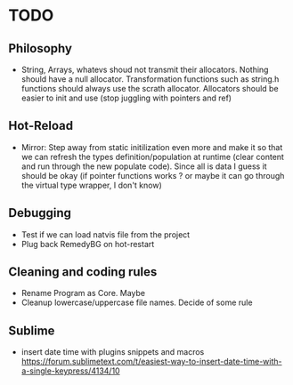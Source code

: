 # TODO

## Philosophy
- String, Arrays, whatevs shoud not transmit their allocators. Nothing should have a null allocator. Transformation functions such as string.h functions should always use the scrath allocator. Allocators should be easier to init and use (stop juggling with pointers and ref)

## Hot-Reload
- Mirror: Step away from static initilization even more and make it so that we can refresh the types definition/population at runtime (clear content and run through the new populate code). Since all is data I guess it should be okay (if pointer functions works ? or maybe it can go through the virtual type wrapper, I don't know) 

## Debugging
- Test if we can load natvis file from the project
- Plug back RemedyBG on hot-restart

## Cleaning and coding rules
- Rename Program as Core. Maybe
- Cleanup lowercase/uppercase file names. Decide of some rule

## Sublime
- insert date time with plugins snippets and macros https://forum.sublimetext.com/t/easiest-way-to-insert-date-time-with-a-single-keypress/4134/10